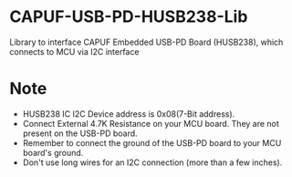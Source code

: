 # CAPUF-USB-PD-HUSB238-Lib
Library to interface CAPUF Embedded USB-PD Board (HUSB238), which connects to MCU via I2C interface


# Note
- HUSB238 IC I2C Device address is 0x08(7-Bit address).
- Connect External 4.7K Resistance on your MCU board. They are not present on the USB-PD board.
- Remember to connect the ground of the USB-PD board to your MCU board's ground.
- Don't use long wires for an I2C connection (more than a few inches). 

